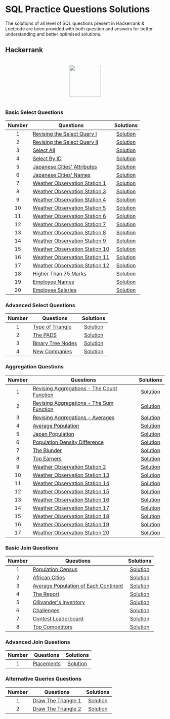 # SQL Practice Questions Solutions

The solutions of all level of SQL questions present in Hackerrank & Leetcode are been provided with both question and answers for better understanding and better optimised solutions.

## Hackerrank

<p align="center">  
	<br>
	<a href="https://www.hackerrank.com/kshibarn">
        <img height=100 src="https://hrcdn.net/community-frontend/assets/brand/logo-new-white-green-a5cb16e0ae.svg"> 
    </a>
    <br>
    <br>
</p>

### Basic Select Questions

| Number | Questions | Solutions |
|:------:|------------|:---------:|
|   1    | [Revising the Select Query I](https://www.hackerrank.com/challenges/revising-the-select-query/problem) | [Solution](https://github.com/kshibarn/SQL-Practice-Questions/blob/master/Hackerrank/Basic%20Select/Revising_the_Select_Query_I.sql)
|   2    | [Revising the Select Query II](https://www.hackerrank.com/challenges/revising-the-select-query-2/problem) | [Solution](https://github.com/kshibarn/SQL-Practice-Questions/blob/master/Hackerrank/Basic%20Select/Revising_the_Select_Query_II.sql)
|   3    | [Select All](https://www.hackerrank.com/challenges/select-all-sql/problem) | [Solution](https://github.com/kshibarn/SQL-Practice-Questions/blob/master/Hackerrank/Basic%20Select/Select_All.sql)
|   4    | [Select By ID](https://www.hackerrank.com/challenges/select-by-id/problem) | [Solution](https://github.com/kshibarn/SQL-Practice-Questions/blob/master/Hackerrank/Basic%20Select/Select_By_ID.sql)
|   5    | [Japanese Cities' Attributes](https://www.hackerrank.com/challenges/japanese-cities-attributes/problem) | [Solution](https://github.com/kshibarn/SQL-Practice-Questions/blob/master/Hackerrank/Basic%20Select/Japanese_Cities_Attributes.sql)
|   6    | [Japanese Cities' Names](https://www.hackerrank.com/challenges/japanese-cities-name/problem) | [Solution](https://github.com/kshibarn/SQL-Practice-Questions/blob/master/Hackerrank/Basic%20Select/Japanese_Cities_Names.sql)
|   7    | [Weather Observation Station 1](https://www.hackerrank.com/challenges/weather-observation-station-1/problem) | [Solution](https://github.com/kshibarn/SQL-Practice-Questions/blob/master/Hackerrank/Basic%20Select/Weather_Observation_Station_1.sql)
|   8    | [Weather Observation Station 3](https://www.hackerrank.com/challenges/weather-observation-station-3/problem) | [Solution](https://github.com/kshibarn/SQL-Practice-Questions/blob/master/Hackerrank/Basic%20Select/Weather_Observation_Station_3.sql)
|   9    | [Weather Observation Station 4](https://www.hackerrank.com/challenges/weather-observation-station-4/problem) | [Solution](https://github.com/kshibarn/SQL-Practice-Questions/blob/master/Hackerrank/Basic%20Select/Weather_Observation_Station_4.sql)
|   10   | [Weather Observation Station 5](https://www.hackerrank.com/challenges/weather-observation-station-5/problem) | [Solution](https://github.com/kshibarn/SQL-Practice-Questions/blob/master/Hackerrank/Basic%20Select/Weather_Observation_Station_5.sql)
|   11   | [Weather Observation Station 6](https://www.hackerrank.com/challenges/weather-observation-station-6/problem) | [Solution](https://github.com/kshibarn/SQL-Practice-Questions/blob/master/Hackerrank/Basic%20Select/Weather_Observation_Station_6.sql)
|   12   | [Weather Observation Station 7](https://www.hackerrank.com/challenges/weather-observation-station-7/problem) | [Solution](https://github.com/kshibarn/SQL-Practice-Questions/blob/master/Hackerrank/Basic%20Select/Weather_Observation_Station_7.sql)
|   13   | [Weather Observation Station 8](https://www.hackerrank.com/challenges/weather-observation-station-8/problem) | [Solution](https://github.com/kshibarn/SQL-Practice-Questions/blob/master/Hackerrank/Basic%20Select/Weather_Observation_Station_8.sql)
|   14   | [Weather Observation Station 9](https://www.hackerrank.com/challenges/weather-observation-station-9/problem) | [Solution](https://github.com/kshibarn/SQL-Practice-Questions/blob/master/Hackerrank/Basic%20Select/Weather_Observation_Station_9.sql)
|   15   | [Weather Observation Station 10](https://www.hackerrank.com/challenges/weather-observation-station-10/problem) | [Solution](https://github.com/kshibarn/SQL-Practice-Questions/blob/master/Hackerrank/Basic%20Select/Weather_Observation_Station_10.sql)
|   16   | [Weather Observation Station 11](https://www.hackerrank.com/challenges/weather-observation-station-11/problem) | [Solution](https://github.com/kshibarn/SQL-Practice-Questions/blob/master/Hackerrank/Basic%20Select/Weather_Observation_Station_11.sql)
|   17   | [Weather Observation Station 12](https://www.hackerrank.com/challenges/weather-observation-station-12/problem) | [Solution](https://github.com/kshibarn/SQL-Practice-Questions/blob/master/Hackerrank/Basic%20Select/Weather_Observation_Station_12.sql)
|   18   | [Higher Than 75 Marks](https://www.hackerrank.com/challenges/more-than-75-marks/problem) | [Solution](https://github.com/kshibarn/SQL-Practice-Questions/blob/master/Hackerrank/Basic%20Select/Higher_Than_75_Marks.sql)
|   19   | [Employee Names](https://www.hackerrank.com/challenges/name-of-employees/problem) | [Solution](https://github.com/kshibarn/SQL-Practice-Questions/blob/master/Hackerrank/Basic%20Select/Employees_Names.sql)
|   20   | [Employee Salaries](https://www.hackerrank.com/challenges/salary-of-employees/problem) | [Solution](https://github.com/kshibarn/SQL-Practice-Questions/blob/master/Hackerrank/Basic%20Select/Employees_Salaries.sql)

### Advanced Select Questions

| Number | Questions | Solutions |
|:------:|------------|:---------:|
|   1    | [Type of Triangle](https://www.hackerrank.com/challenges/what-type-of-triangle/problem) | [Solution](https://github.com/kshibarn/SQL-Practice-Questions/blob/master/Hackerrank/Advanced%20Select/Type_of_Triangle.sql)
|   2    | [The PADS](https://www.hackerrank.com/challenges/the-pads/problem) | [Solution](https://github.com/kshibarn/SQL-Practice-Questions/blob/master/Hackerrank/Advanced%20Select/The_Pads.sql)
|   3    | [Binary Tree Nodes](https://www.hackerrank.com/challenges/binary-search-tree-1/problem) | [Solution](https://github.com/kshibarn/SQL-Practice-Questions/blob/master/Hackerrank/Advanced%20Select/Binary_Tree_Nodes.sql)
|   4    | [New Companies](https://www.hackerrank.com/challenges/the-company/problem) | [Solution](https://github.com/kshibarn/SQL-Practice-Questions/blob/master/Hackerrank/Advanced%20Select/New_Companies.sql)

### Aggregation Questions

| Number | Questions | Solutions |
|:------:|------------|:---------:|
|   1    | [Revising Aggregations - The Count Function](https://www.hackerrank.com/challenges/revising-aggregations-the-count-function/problem) | [Solution](https://github.com/kshibarn/SQL-Practice-Questions/blob/master/Hackerrank/Aggregation/Revising%20Aggregations%20-%20The%20Count%20Function.sql)
|   2    | [Revising Aggregations - The Sum Function](https://www.hackerrank.com/challenges/revising-aggregations-sum/problem) | [Solution](https://github.com/kshibarn/SQL-Practice-Questions/blob/master/Hackerrank/Aggregation/Revising%20Aggregations%20-%20The%20Sum%20Function.sql)
|   3    | [Revising Aggregations - Averages](https://www.hackerrank.com/challenges/revising-aggregations-the-average-function/problem) | [Solution](https://github.com/kshibarn/SQL-Practice-Questions/blob/master/Hackerrank/Aggregation/Revising%20Aggregations%20-%20Averages.sql)
|   4    | [Average Population](https://www.hackerrank.com/challenges/average-population/problem) | [Solution](https://github.com/kshibarn/SQL-Practice-Questions/blob/master/Hackerrank/Aggregation/Average_Populations.sql)
|   5    | [Japan Population](https://www.hackerrank.com/challenges/japan-population/problem) | [Solution](https://github.com/kshibarn/SQL-Practice-Questions/blob/master/Hackerrank/Aggregation/Japan-Population.sql)
|   6    | [Population Density Difference](https://www.hackerrank.com/challenges/population-density-difference/problem) | [Solution](https://github.com/kshibarn/SQL-Practice-Questions/blob/master/Hackerrank/Aggregation/Population%20Density%20Difference.sql)
|   7    | [The Blunder](https://www.hackerrank.com/challenges/the-blunder/problem) | [Solution](https://github.com/kshibarn/SQL-Practice-Questions/blob/master/Hackerrank/Aggregation/The-Blunder.sql)
|   8    | [Top Earners](https://www.hackerrank.com/challenges/earnings-of-employees/problem) | [Solution](https://github.com/kshibarn/SQL-Practice-Questions/blob/master/Hackerrank/Aggregation/Top_Earners.sql)
|   9    | [Weather Observation Station 2](https://www.hackerrank.com/challenges/weather-observation-station-2/problem) | [Solution](https://github.com/kshibarn/SQL-Practice-Questions/blob/master/Hackerrank/Aggregation/Weather_Observation_Station_2.sql)
|   10   | [Weather Observation Station 13](https://www.hackerrank.com/challenges/weather-observation-station-13/problem) | [Solution](https://github.com/kshibarn/SQL-Practice-Questions/blob/master/Hackerrank/Aggregation/Weather_Observation_Station_13.sql)
|   11   | [Weather Observation Station 14](https://www.hackerrank.com/challenges/weather-observation-station-14/problem) | [Solution](https://github.com/kshibarn/SQL-Practice-Questions/blob/master/Hackerrank/Aggregation/Weather_Observation_Station_14.sql)
|   12   | [Weather Observation Station 15](https://www.hackerrank.com/challenges/weather-observation-station-15/problem) | [Solution](https://github.com/kshibarn/SQL-Practice-Questions/blob/master/Hackerrank/Aggregation/Weather_Observation_Station%20_15.sql)
|   13   | [Weather Observation Station 16](https://www.hackerrank.com/challenges/weather-observation-station-16/problem) | [Solution](https://github.com/kshibarn/SQL-Practice-Questions/blob/master/Hackerrank/Aggregation/Weather_Observation_Station_16.sql)
|   14   | [Weather Observation Station 17](https://www.hackerrank.com/challenges/weather-observation-station-17/problem) | [Solution](https://github.com/kshibarn/SQL-Practice-Questions/blob/master/Hackerrank/Aggregation/Weather_Observation_Station_17.sql)
|   15   | [Weather Observation Station 18](https://www.hackerrank.com/challenges/weather-observation-station-18/problem) | [Solution](https://github.com/kshibarn/SQL-Practice-Questions/blob/master/Hackerrank/Aggregation/Weather_Observation_Station_18.sql)
|   16   | [Weather Observation Station 19](https://www.hackerrank.com/challenges/weather-observation-station-19/problem) | [Solution](https://github.com/kshibarn/SQL-Practice-Questions/blob/master/Hackerrank/Aggregation/Weather_Observation_Station_19.sql)
|   17   | [Weather Observation Station 20](https://www.hackerrank.com/challenges/weather-observation-station-20/problem) | [Solution](https://github.com/kshibarn/SQL-Practice-Questions/blob/master/Hackerrank/Aggregation/Weather_Observation_Station_20.sql)

### Basic Join Questions

| Number | Questions | Solutions |
|:------:|------------|:---------:|
|   1    | [Population Census](https://www.hackerrank.com/challenges/asian-population/problem) | [Solution](https://github.com/kshibarn/SQL-Practice-Questions/blob/master/Hackerrank/Basic%20Join/Population_Census.sql)
|   2    | [African Cities](https://www.hackerrank.com/challenges/african-cities/problem) | [Solution](https://github.com/kshibarn/SQL-Practice-Questions/blob/master/Hackerrank/Basic%20Join/African_Cities.sql)
|   3    | [Average Population of Each Continent](https://www.hackerrank.com/challenges/average-population-of-each-continent/problem) | [Solution](https://github.com/kshibarn/SQL-Practice-Questions/blob/master/Hackerrank/Basic%20Join/Average_Population_of_Each_Continent.sql)
|   4    | [The Report](https://www.hackerrank.com/challenges/the-report/problem) | [Solution](https://github.com/kshibarn/SQL-Practice-Questions/blob/master/Hackerrank/Basic%20Join/The_Report.sql)
|   5    | [Ollivander's Inventory](https://www.hackerrank.com/challenges/harry-potter-and-wands/problem) | [Solution](https://github.com/kshibarn/SQL-Practice-Questions/blob/master/Hackerrank/Basic%20Join/Ollivander's_Inventory.sql)
|   6    | [Challenges](https://www.hackerrank.com/challenges/challenges/problem) | [Solution](https://github.com/kshibarn/SQL-Practice-Questions/blob/master/Hackerrank/Basic%20Join/Challenges.SQL)
|   7    | [Contest Leaderboard](https://www.hackerrank.com/challenges/contest-leaderboard/problem) | [Solution](https://github.com/kshibarn/SQL-Practice-Questions/blob/master/Hackerrank/Basic%20Join/Contest_Leaderboard.sql)
|   8    | [Top Competitors](https://www.hackerrank.com/challenges/full-score/problem) | [Solution](https://github.com/kshibarn/SQL-Practice-Questions/blob/master/Hackerrank/Basic%20Join/Top_Competitors.sql)

### Advanced Join Questions

| Number | Questions | Solutions |
|:------:|------------|:---------:|
|   1    | [Placements](https://www.hackerrank.com/challenges/placements/problem) | [Solution](https://github.com/kshibarn/SQL-Practice-Questions/blob/master/Hackerrank/Advanced%20Join/Placements.sql)

### Alternative Queries Questions

| Number | Questions | Solutions |
|:------:|------------|:---------:|
|   1    | [Draw The Triangle 1](https://www.hackerrank.com/challenges/draw-the-triangle-1/problem) | [Solution](https://github.com/kshibarn/SQL-Practice-Questions/blob/master/Hackerrank/Alternative%20Queries/Draw_The_Triangle_1.sql)
|   2    | [Draw The Triangle 2](https://www.hackerrank.com/challenges/draw-the-triangle-2/problem) | [Solution](https://github.com/kshibarn/SQL-Practice-Questions/blob/master/Hackerrank/Alternative%20Queries/Draw_The_Triangle_2.sql)